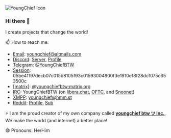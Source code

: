 ![YoungChief Icon](https://avatars.githubusercontent.com/u/33383463?v=4 "YoungChief Icon")
### Hi there 👋

I create projects that change the world!

📫 How to reach me:
  - [Email](https://en.wikipedia.org/wiki/Email): [youngchief@altmails.com](mailto:youngchief@altmails.com)
  - [Discord](https://discord.com/): [Server](https://discord.gg/P383jXE), [Profile](https://discord.com/users/683552393253879829)
  - [Telegram](https://telegram.org/): [@YoungChiefBTW](https://go.youngchief.tk/?url=Telegram/Profile)
  - [Session](https://getsession.org/): 05be41197decb07c015b8105f93c01593004800f3e1910e18f28dcf075c653500c
  - [[matrix]](https://matrix.org): [@youngchiefbtw:matrix.org](https://matrix.to/#/@youngchiefbtw:matrix.org)
  - [IRC](https://en.wikipedia.org/wiki/Internet_Relay_Chat): YoungChiefBTW (on [libera.chat](https://libera.chat/), [OFTC](https://www.oftc.net/), and [Snoonet](https://snoonet.org/))
  - [XMPP](https://en.wikipedia.org/wiki/XMPP): [youngchief@hmm.st](xmpp:youngchief@hmm.st)
  - [Reddit](https://reddit.com/): [Profile](https://reddit.com/user/YoungChiefBTW), [Sub](https://reddit.com/r/youngchiefbtw)
  
⚡ I am the proud creator of my own company called **[youngchief btw ツ Inc.](https://go.youngchief.tk/?url=https://inc.youngchief.tk)**, We make the world (and internet) a better place!

😄 Pronouns: He/Him

<!--
**youngchief-btw/youngchief-btw** is a ✨ _special_ ✨ repository because its `README.md` (this file) appears on your GitHub profile.

Here are some ideas to get you started:

- 🔭 I’m currently working on ...
- 🌱 I’m currently learning ...
- 👯 I’m looking to collaborate on ...
- 🤔 I’m looking for help with ...
- 💬 Ask me about ...
- 📫 How to reach me: ...
- 😄 Pronouns: ...
- ⚡ Fun fact: ...
-->
